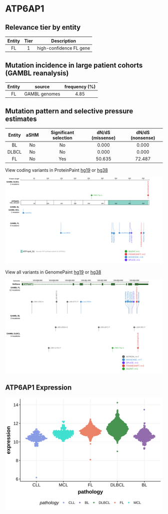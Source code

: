 # ATP6AP1

## Relevance tier by entity

|Entity|Tier|Description            |
|:------:|:----:|-----------------------|
|FL    |1   |high-confidence FL gene|

## Mutation incidence in large patient cohorts (GAMBL reanalysis)

|Entity|source       |frequency (%)|
|:------:|:-------------:|:-------------:|
|FL    |GAMBL genomes|4.85         |

## Mutation pattern and selective pressure estimates

|Entity|aSHM|Significant selection|dN/dS (missense)|dN/dS (nonsense)|
|:------:|:----:|:---------------------:|:----------------:|:----------------:|
|BL    |No  |No                   | 0.000          | 0.000          |
|DLBCL |No  |No                   | 0.000          | 0.000          |
|FL    |No  |Yes                  |50.635          |72.487          |



View coding variants in ProteinPaint [hg19](https://morinlab.github.io/LLMPP/GAMBL/ATP6AP1_protein.html)  or [hg38](https://morinlab.github.io/LLMPP/GAMBL/ATP6AP1_protein_hg38.html)

![image](images/proteinpaint/ATP6AP1_NM_001183.svg)

View all variants in GenomePaint [hg19](https://morinlab.github.io/LLMPP/GAMBL/ATP6AP1.html)  or [hg38](https://morinlab.github.io/LLMPP/GAMBL/ATP6AP1_hg38.html)

![image](images/proteinpaint/ATP6AP1.svg)
## ATP6AP1 Expression
![image](images/gene_expression/ATP6AP1_by_pathology.svg)
<!-- ORIGIN: okosunRecurrentMTORC1activatingRRAGC2016a -->
<!-- FL: okosunRecurrentMTORC1activatingRRAGC2016a -->
